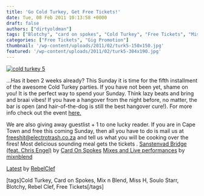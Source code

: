 ```yaml
---
title: 'Go Cold Turkey, Get Free Tickets!'
date: Tue, 08 Feb 2011 10:13:58 +0000
draft: false
authors: ["dirtyoldman"]
tags: ["Blotchy", "card on spokes", "Cold Turkey", "Free Tickets", "Miss H", "mix n blend", "Rebel Clef", "soulo starr"]
categories: ["Free Tickets", "Gig Promotion"]
thumbnail: '/wp-content/uploads/2011/02/turk5-150x150.jpg'
featured: '/wp-content/uploads/2011/02/turk5-304x190.jpg'
---
```


[![](/wp-content/uploads/2011/02/turk5.jpg "cold turkey 5")](/2011/02/08/go-cold-turkey-get-free-tickets/turk5/)

...Has it been 2 weeks already? This Sunday it is time for the fifth installment of the awesome Cold Turkey parties. If you have not been yet, shame on you! It is the perfect way to spend your Sunday. Think lazy beats and bring and braai vibes! If you have a hangover from the night before, no matter, the bar is open (and hair-of-the-dog is still the best hangover cure!). For more info check out the event [here.](http://www.facebook.com/event.php?eid=190595307631677)

We are also giving away guestlist + 1 to one lucky reader. If you are in Cape Town and free this coming Sunday, then all you have to do is mail us at [freeshit@electrotrash.co.za](mailto:freeshit@electrotrash.co.za?Subject=Cold%20Turkey) and tell us what you will be cooking over the fires! Most delicious sounding meal gets the tickets .  [Sanstenvad Bridge (feat. Chris Engel)](http://soundcloud.com/cardonspokes/sanstenvad-bridge-feat-chris-engel) by [Card On Spokes](http://soundcloud.com/cardonspokes)  [Mixes and Live performances](http://soundcloud.com/mixnblend/sets/mixes-and-live-performances) by [mixnblend](http://soundcloud.com/mixnblend)

 [Latest](http://soundcloud.com/rebelclef/sets/latest) by [RebelClef](http://soundcloud.com/rebelclef)

\[tags\]Cold Turkey, Card on Spokes, Mix n Blend, Miss H, Soulo Starr, Blotchy, Rebel Clef, Free Tickets\[/tags\]